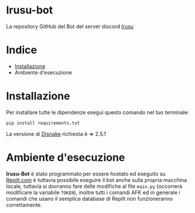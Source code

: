 # Irusu-bot
La repository GitHub del Bot del server discord [Irusu](https://discord.gg/irusu "Irusu")

# Indice
  - [Installazione](https://github.com/Snipy7374/irusu-bot/ "")
  - Ambiente d'esecuzione 

# Installazione
Per installare tutte le dipendenze esegui questo comando nel tuo terminale:
```
pip install requirements.txt
```
La versione di [Disnake](https://github.com/DisnakeDev/disnake "Disnake") richiesta è => 2.5.1

# Ambiente d'esecuzione
**Irusu-Bot** è stato programmato per essere hostato ed eseguito su [Replit.com](https://replit.com "Replit.com") è tuttavia possibile eseguire il bot anche sulla propria macchina locale, tuttavia si dovranno fare delle modifiche al file `main.py` (occorrerà modificare la variabile `TOKEN`), inoltre tutti i comandi AFK ed in generale i comandi che usano il semplice database di Replit non funzioneranno correttamente.
